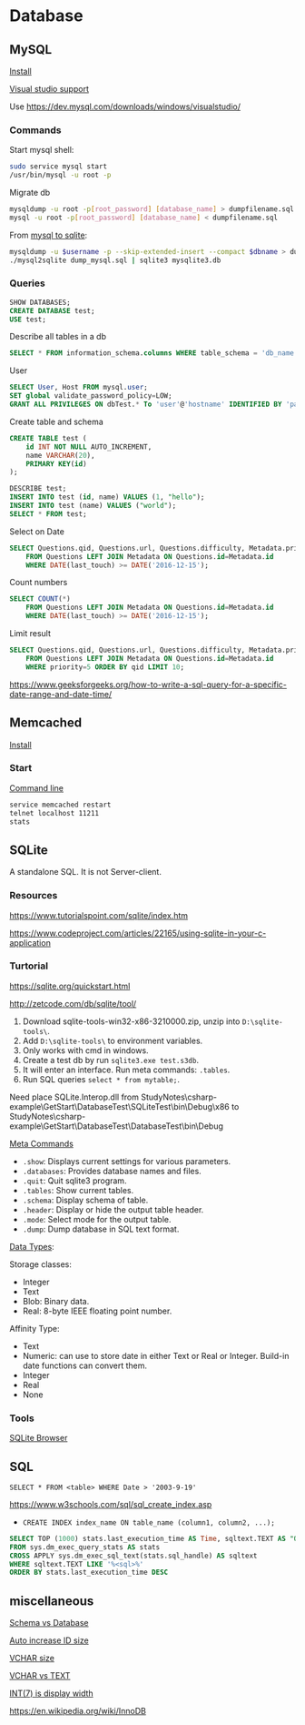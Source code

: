 # Database

## MySQL

[Install](https://support.rackspace.com/how-to/installing-mysql-server-on-ubuntu/)

[Visual studio support](https://bugs.mysql.com/bug.php?id=85908)

Use <https://dev.mysql.com/downloads/windows/visualstudio/>

### Commands

Start mysql shell:

```bash
sudo service mysql start
/usr/bin/mysql -u root -p
```

Migrate db

```bash
mysqldump -u root -p[root_password] [database_name] > dumpfilename.sql
mysql -u root -p[root_password] [database_name] < dumpfilename.sql
```

From [mysql to sqlite](https://github.com/dumblob/mysql2sqlite):

```bash
mysqldump -u $username -p --skip-extended-insert --compact $dbname > dump_mysql.sql
./mysql2sqlite dump_mysql.sql | sqlite3 mysqlite3.db
```

### Queries

```sql
SHOW DATABASES;
CREATE DATABASE test;
USE test;
```

Describe all tables in a db

```sql
SELECT * FROM information_schema.columns WHERE table_schema = 'db_name';
```

User

```sql
SELECT User, Host FROM mysql.user;
SET global validate_password_policy=LOW;
GRANT ALL PRIVILEGES ON dbTest.* To 'user'@'hostname' IDENTIFIED BY 'password';
```

Create table and schema

```sql
CREATE TABLE test (
    id INT NOT NULL AUTO_INCREMENT,
    name VARCHAR(20),
    PRIMARY KEY(id)
);

DESCRIBE test;
INSERT INTO test (id, name) VALUES (1, "hello");
INSERT INTO test (name) VALUES ("world");
SELECT * FROM test;
```

Select on Date

```sql
SELECT Questions.qid, Questions.url, Questions.difficulty, Metadata.priority, Metadata.last_touch
    FROM Questions LEFT JOIN Metadata ON Questions.id=Metadata.id
    WHERE DATE(last_touch) >= DATE('2016-12-15');
```

Count numbers

```sql
SELECT COUNT(*)
    FROM Questions LEFT JOIN Metadata ON Questions.id=Metadata.id
    WHERE DATE(last_touch) >= DATE('2016-12-15');
```

Limit result

```sql
SELECT Questions.qid, Questions.url, Questions.difficulty, Metadata.priority, Metadata.last_touch
    FROM Questions LEFT JOIN Metadata ON Questions.id=Metadata.id
    WHERE priority=5 ORDER BY qid LIMIT 10;
```

<https://www.geeksforgeeks.org/how-to-write-a-sql-query-for-a-specific-date-range-and-date-time/>

## Memcached

[Install](https://www.liquidweb.com/kb/how-to-install-memcached-on-ubuntu-14-04-lts/)

### Start

[Command line](http://www.alphadevx.com/a/90-Accessing-Memcached-from-the-command-line)

```bash
service memcached restart
telnet localhost 11211
stats
```

## SQLite

A standalone SQL. It is not Server-client.

### Resources

<https://www.tutorialspoint.com/sqlite/index.htm>

<https://www.codeproject.com/articles/22165/using-sqlite-in-your-c-application>

### Turtorial

<https://sqlite.org/quickstart.html>

<http://zetcode.com/db/sqlite/tool/>

1. Download sqlite-tools-win32-x86-3210000.zip, unzip into `D:\sqlite-tools\`.
2. Add `D:\sqlite-tools\` to environment variables.
3. Only works with cmd in windows.
4. Create a test db by run `sqlite3.exe test.s3db`.
5. It will enter an interface. Run meta commands: `.tables`.
6. Run SQL queries `select * from mytable;`.

Need place SQLite.Interop.dll from StudyNotes\csharp-example\GetStart\DatabaseTest\SQLiteTest\bin\Debug\x86 to StudyNotes\csharp-example\GetStart\DatabaseTest\DatabaseTest\bin\Debug

[Meta Commands](https://www.sitepoint.com/getting-started-sqlite3-basic-commands/)

- `.show`: Displays current settings for various parameters.
- `.databases`: Provides database names and files.
- `.quit`: Quit sqlite3 program.
- `.tables`: Show current tables.
- `.schema`: Display schema of table.
- `.header`: Display or hide the output table header.
- `.mode`: Select mode for the output table.
- `.dump`: Dump database in SQL text format.

[Data Types](https://www.tutorialspoint.com/sqlite/sqlite_data_types.htm):

Storage classes:

- Integer
- Text
- Blob: Binary data.
- Real: 8-byte IEEE floating point number.

Affinity Type:

- Text
- Numeric: can use to store date in either Text or Real or Integer. Build-in date functions can convert them.
- Integer
- Real
- None

### Tools

[SQLite Browser](http://sqlitebrowser.org/)

## SQL

`SELECT * FROM <table> WHERE Date > '2003-9-19'`

<https://www.w3schools.com/sql/sql_create_index.asp>

- `CREATE INDEX index_name ON table_name (column1, column2, ...);`

```sql
SELECT TOP (1000) stats.last_execution_time AS Time, sqltext.TEXT AS "Query Text"
FROM sys.dm_exec_query_stats AS stats
CROSS APPLY sys.dm_exec_sql_text(stats.sql_handle) AS sqltext
WHERE sqltext.TEXT LIKE '%<sql>%'
ORDER BY stats.last_execution_time DESC
```

## miscellaneous

[Schema vs Database](https://stackoverflow.com/questions/11618277/difference-between-schema-database-in-mysql)

[Auto increase ID size](https://stackoverflow.com/questions/3562737/what-size-int-should-i-use-for-my-autoincrement-ids-mysql)

[VCHAR size](https://stackoverflow.com/questions/13506832/what-is-the-mysql-varchar-max-size)

[VCHAR vs TEXT](https://stackoverflow.com/questions/25300821/difference-between-varchar-and-text-in-mysql)

[INT(7) is display width](https://stackoverflow.com/questions/5562322/difference-between-int-and-int3-data-types-in-my-sql)

<https://en.wikipedia.org/wiki/InnoDB>
